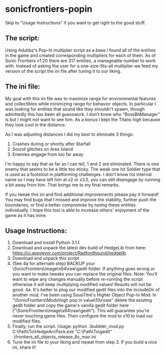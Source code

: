 # sonicfrontiers-popin
Skip to "Usage Instructions" if you want to get right to the good stuff.

## The script:
Using Adubbz's Pop-In multiplier script as a base I found all of the entities in the game and created corresponding multipliers for each of them.  As of Sonic Frontiers v1.20 there are 317 entities, a manageable number to work with. Instead of asking the user for a one-size-fits-all multiplier we feed my version of the script the ini file after tuning it to our liking.

## The ini file:
My goal with this ini file was to maximize range for environmental features and collectibles while minimizing range for behavior objects. In particular I was looking for entities that sound like they shouldn't spawn, though admittedly this has been all guesswork. I don't know who "BossBitManager" is but I might not want to see him.  As a bonus I kept the Titans high because they look cool in the distance.

As I was adjusting distances I did my best to eliminate 3 things:
1. Crashes during or shortly after Starfall
2. Sound glitches on Ares Island
3. Enemies engage from too far away

I'm happy to say that as far as I can tell, 1 and 2 are eliminated. There is one enemy that seems to be a little too sticky. The weak one hit Soldier type that is used as a footstool in platforming challenges. I don't know his internal name so I may have left him at x2 or x3.5, you can still disengage by running a bit away from him.  That brings me to my final remarks.

If you tweak this ini and find additional improvements please pay it forward! You may find bugs that I missed and improve the stability, further push the boundaries, or find a better compromise by tuning these entities individually. I hope this tool is able to increase others' enjoyment of the game as it has mine.

## Usage Instructions:
1. Download and install Python 3.1.1.
2. Download and unpack the latest dev build of HedgeLib from here: https://ci.appveyor.com/project/Radfordhound/hedgelib
3. Download and unpack this script
4. (See 4a for alternate step) BACKUP your \SonicFrontiers\image\x64\raw\gedit folder. If anything goes wrong or you want to make tweaks you can replace the original files. Note: You'll want to wipe any changes manually before re-running the script otherwise it will keep multiplying modified values! Results will not be good.
4a. It's better to plug our modified gedit files into the IncludeDir of another mod. I've been using SousTitré's Higher Object Pop-In Mod. In "\SonicFrontiers\Mods\high pop in value\10x\raw" delete the existing gedit folder and copy the game's vanilla gedit folder here ("\SonicFrontiers\image\x64\raw\gedit"). This will guarantee you're never touching game files. Then configure the mod to x10 to load our modified files.
5. Finally, run the script.
Usage: python .\bubbler_mod.py C:\Path\To\HedgeArcPack.exe "C:\Path\To\gedit" .\frontiers_all_objects_release_8x_max.ini
6. Tune the ini file to your liking and repeat from step 3. If you build a nice ini, share it!
